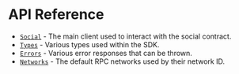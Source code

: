 # API Reference

* [`Social`](api-reference/social) - The main client used to interact with the social contract.
* [`Types`](api-reference/types) - Various types used within the SDK.
* [`Errors`](api-reference/errors) - Various error responses that can be thrown.
* [`Networks`](api-reference/networks) - The default RPC networks used by their network ID.
